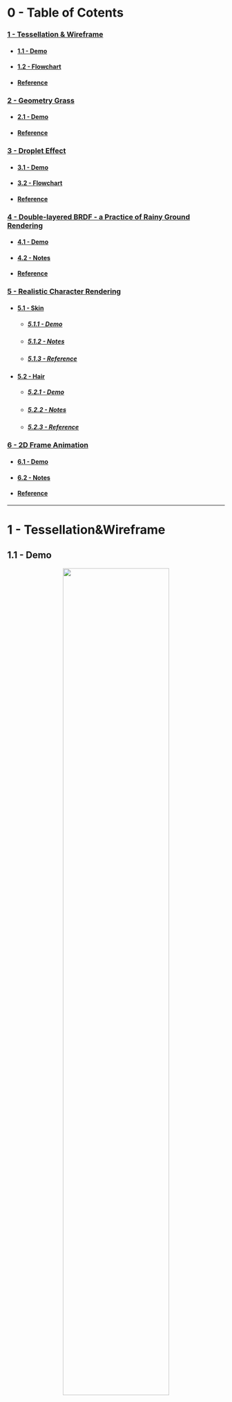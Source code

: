 # **0 - Table of Cotents**

### [1 - Tessellation & Wireframe](#tess)
* #### [1.1 - Demo](#tess_demo)
* #### [1.2 - Flowchart](#tess_nt)
* #### [Reference](#tess_ref)

### [2 - Geometry Grass](#geograss)
* #### [2.1 - Demo](#geograss_demo)
* #### [Reference](#geograss_ref)

### [3 - Droplet Effect](#dropletFX)
* #### [3.1 - Demo](#dropletFX_demo)
* #### [3.2 - Flowchart](#dropletFX_nt)
* #### [Reference](#dropletFX_ref)

### [4 - Double-layered BRDF - a Practice of Rainy Ground Rendering](#rainyground)
* #### [4.1 - Demo](#rainyground_demo)
* #### [4.2 - Notes](#rainyground_nt)
* #### [Reference](#rainyground_ref)

### [5 - Realistic Character Rendering](#rcr)
* #### [5.1 - Skin](#rcr_skin)
  * ##### [5.1.1 - Demo](#rcr_skin_demo)
  * ##### [5.1.2 - Notes](#rcr_skin_nt)
  * ##### [5.1.3 - Reference](#rcr_skin_ref)
* #### [5.2 - Hair](#rcr_hair)
  * ##### [5.2.1 - Demo](#rcr_hair_demo)
  * ##### [5.2.2 - Notes](#rcr_hair_nt)
  * ##### [5.2.3 - Reference](#rcr_hair_ref)

### [6 - 2D Frame Animation](#2danimation)
* #### [6.1 - Demo](#2danimation_demo)
* #### [6.2 - Notes](#2danimation_nt)
* #### [Reference](#2danimation_ref)

---

# 1 - Tessellation&Wireframe <a name="tess"></a>

## 1.1 - Demo <a name="tess_demo"></a>
<p align="center">
  <img src="https://user-images.githubusercontent.com/79186991/230733377-5270dc49-1dab-4f82-9dc3-2bbf4087a013.gif" width="70%" height="70%">
  <br> > Tessellation Shader
</p>

## 1.2 - Flowchart <a name="tess_nt"></a> 
![Tessellation Shader](https://user-images.githubusercontent.com/79186991/233772762-b9bfa527-97b9-4e4d-800a-a1d0b3aae74c.png)

> ## Reference <a name="tess_ref"></a> 
> 1. [shaders-botw-grass/BotWGrass.shader at main · daniel-ilett/shaders-botw-grass](https://github.com/daniel-ilett/shaders-botw-grass/blob/main/Assets/Shaders/BotWGrass.shader) 
> 2. [Catlike-coding-Tessellation](https://catlikecoding.com/unity/tutorials/advanced-rendering/tessellation/)  
> 3. [Catlike-coding-Flat and Wireframe Shading](https://catlikecoding.com/unity/tutorials/advanced-rendering/flat-and-wireframe-shading/)

---

# 2 - Geometry Grass  <a name="geograss"></a>
- [x] \<VFX> Collider Interactor - characters own collision volume against the grass.
- [x] \<VFX> Wind FX
- [x] \<EDT> Grass painting tool
- [x] \<OPT> Culling based on distance - discard pixels when they are distant from camera.
- [ ] \<OPT> Pre-Z

## 2.1 - Demo <a name="geograss_demo"></a>
<p align="center">
  <img src="https://user-images.githubusercontent.com/79186991/232084887-e96e8136-25ef-41df-96d8-51203b39a56e.gif" width="100%" height="100%">
  <br> > Geograss
</p>

<p align="center">
  <img src="https://user-images.githubusercontent.com/79186991/233769617-cd639b01-596d-4fea-a9eb-46e34a460414.gif"  width="34%"> 
  <img src="https://user-images.githubusercontent.com/79186991/233777662-ae1a2857-d731-4432-aafa-bfa5e745eb85.gif" width="60%"> 
  <br> > Grass Painter Tool & Collider Interactor
</p>



> ## Reference <a name="geograss_ref"></a>
> 1. [Unity Grass Geometry Shader Tutorial at Roystan](https://roystan.net/articles/grass-shader/) 
> 2. [GitHub - daniel-ilett/shaders-botw-grass: A Legend of Zelda: Breath of the Wild-style grass shader](https://github.com/daniel-ilett/shaders-botw-grass) 
> 3. [自定义Unity Terrain材质来刷草-Part 2](https://zhuanlan.zhihu.com/p/437102341) 
> 4. [Youtube | Unity | I made an Interactive Grass Shader + Tool](https://www.youtube.com/watch?v=xKJHL8nQiuM) 
> 5. [Mesh Texture painting in Unity Using Shaders](https://shahriyarshahrabi.medium.com/mesh-texture-painting-in-unity-using-shaders-8eb7fc31221c) 

---

# 3 - Droplet Effect  <a name="dropletFX"></a>

## 3.1 - Demo <a name="dropletFX_demo"></a>
<p align="center">
  <img src="https://user-images.githubusercontent.com/79186991/232098318-356d769a-4ef7-4e9c-9a6a-3f485213374a.gif" width="100%" height="100%">
  <br> > Droplet FX
</p>

## 3.2 - Flowchart <a name="dropletFX_nt"></a>
![Case - medium](https://user-images.githubusercontent.com/79186991/233773569-53676c57-8245-4be6-b686-9ac57a637cd5.png)

> ## Reference <a name="dropletFX_ref"></a>
> 1. [Youtube | Making a rainy window in Unity - Part 1](https://www.youtube.com/watch?v=EBrAdahFtuo&t=2077s) 
> 2. [Youtube | Making a rainy window in Unity - Part 2](https://www.youtube.com/watch?v=0flY11lVCwY&t=17s) 

---

# 4 - Double-layered BRDF - a Practice of Rainy Ground Rendering <a name="rainyground"></a>
- [x] \<VFX> Ripple FX
- [x] \<VFX> Water level go-up

## 4.1 - Demo <a name="rainyground_demo"></a>
<p align="center">
  <img src="https://user-images.githubusercontent.com/79186991/233775740-80ca6f81-e30f-4af6-b20a-7ad97ef733c6.gif" width="100%" height="100%">
  <br> > Rainy Ground
</p>
<p align="center">
  <img src="https://user-images.githubusercontent.com/79186991/233776939-22c30b28-0232-459d-b3de-af0abdc307ae.gif" width="70%" >
  <br> > Water Level Go-up
</p>

## 4.2 - Note <a name="rainyground_nt"></a>
![Case - medium](https://user-images.githubusercontent.com/79186991/233775919-eee8bc52-c246-4061-bc01-3a30c945d9ce.png)
![PBR](https://user-images.githubusercontent.com/79186991/233776072-30ea3e3b-bfc0-4fda-92c9-8227c40e915f.png)

> ## Reference <a name="rainyground_ref"></a>
> 1. [如何在Unity中造一个PBR Shader轮子](https://zhuanlan.zhihu.com/p/68025039)
> 2. [URP管线的自学HLSL之路 第三十七篇 造一个PBR的轮子](https://www.bilibili.com/read/cv7510082)
> 3. [【基于物理的渲染（PBR）白皮书】（一） 开篇：PBR核心知识体系总结与概览](https://zhuanlan.zhihu.com/p/53086060) 
> 4. [Water drop 2b – Dynamic rain and its effects](https://seblagarde.wordpress.com/2013/01/03/water-drop-2b-dynamic-rain-and-its-effects/) 
> 5. [Unity Shader 实现雨天的水面涟漪效果](https://zhuanlan.zhihu.com/p/83219238)
> 6. [Unity Shader 水体渲染](https://zhuanlan.zhihu.com/p/179249031)

---

# 5 - Realistic Character Rendering <a name="rcr"></a>

## 5.1 - Skin <a name="rcr_skin"></a>
- [x] \<VFX> BSSRDF - Pre-integrated Subsurface Scattering
- [x] \<VFX> Specular BRDF - by Kelemen/Szirmay-Kalos
- [x] \<VFX> non-physics-based BTDF - by Colin Barré-Brisebois/ Marc Bouchard 
- [x] \<VFX> Filmic tonemapping 

### 5.1.1 - Demo <a name="rcr_skin_demo"></a>
<p align="center">
  <img src="https://user-images.githubusercontent.com/79186991/235362825-debf6777-6e92-41e1-8bb5-ddb02e7df61a.png" width="100%" height="100%">
  <br> > Skin Rendering
</p>

<p align="center">
  <img src="https://user-images.githubusercontent.com/79186991/235362943-2ed63645-587f-4ec5-8544-8c73692e3d60.png" width="49%">
  <img src="https://user-images.githubusercontent.com/79186991/235363005-543d969c-46ca-462c-ac0c-65107864b060.png" width="49%">
  <br> > PISS BSSRDF (left) & Common BRDF (right)
</p>

### 5.1.2 - Note <a name="rcr_skin_nt"></a>
![PISS](https://user-images.githubusercontent.com/79186991/235363366-3d5b4c7b-4c80-41ae-8529-64fe9d9f5dc6.png)

> ### 5.1.3 Reference <a name="rcr_skin_ref"></a>
> 1. [Pre-Integrated Skin Shading 的常见问题解答](https://zhuanlan.zhihu.com/p/384541607)
> 2. [Pre-Integrated Skin Shading 数学模型理解](https://zhuanlan.zhihu.com/p/56052015)
> 3. [Pre-Integrated Skin Shading实现笔记](https://zhuanlan.zhihu.com/p/60343513) 
> 4. [Simon's Tech Blog - Pre-Integrated Skin Shading](http://simonstechblog.blogspot.com/2015/02/pre-integrated-skin-shading.html) 
> 5. [Adam Chen - Skin Rendering](https://progmdong.github.io/2019-02-03/Skin_Rendering/)
> 6. [SIGGRAPH 2011- Pre-Integrated Skin Shading](http://advances.realtimerendering.com/s2011/Penner%20-%20Pre-Integrated%20Skin%20Rendering%20(Siggraph%202011%20Advances%20in%20Real-Time%20Rendering%20Course).pptx) 
> 7. GPU Pro 2_ Advanced Rendering Techniques_Engel W. (Ed.)
> 8. [GPU Gems 3 | Chapter 14. Advanced Techniques for Realistic Real-Time Skin Rendering](https://developer.nvidia.com/gpugems/gpugems3/part-iii-rendering/chapter-14-advanced-techniques-realistic-real-time-skin) 
> 9. [A Microfacet Based Coupled Specular-Matte BRDF Model with Importance Sampling](http://www.hungrycat.hu/microfacet.pdf)
> 10. [Alan Zucconi | Fast Subsurface Scattering in Unity (Part 1)](https://www.alanzucconi.com/2017/08/30/fast-subsurface-scattering-1/) 
> 11. [Alan Zucconi | Fast Subsurface Scattering in Unity (Part 2)](https://www.alanzucconi.com/2017/08/30/fast-subsurface-scattering-2/)
> 12. [GDC 2011 – Approximating Translucency for a Fast, Cheap and Convincing Subsurface Scattering Look](https://colinbarrebrisebois.com/2011/03/07/gdc-2011-approximating-translucency-for-a-fast-cheap-and-convincing-subsurface-scattering-look/) 
> 13. [GPU Gems | Chapter 16. Real-Time Approximations to Subsurface Scattering](https://developer.nvidia.com/gpugems/gpugems/part-iii-materials/chapter-16-real-time-approximations-subsurface-scattering) 

## 5.2 - Hair <a name="rcr_hair"></a>
- [x] \<VFX> BRDF - by ATI Research's improvement on Kajiya-Kay Model
- [x] \<VFX> Sorting Order - pass1 preZ & pass2 light calculation

### 5.2.1 - Demo <a name="rcr_hair_demo"></a>
![IMG_1887]()
<p align="center">
  <img src="https://github.com/SelfishKrus/Krus_TA_Library/assets/79186991/fd6c25d0-4082-4ccc-a7e7-724eb8dbf2e5" width="100%" height="100%">
  <br> > BRDF by ATI Research
</p>

### 5.2.2 - Note <a name="rcr_hair_nt"></a>
![hair](https://github.com/SelfishKrus/Krus_TA_Library/assets/79186991/db4a561b-78c0-44e9-b324-d9a44667faf3)

> ### 5.2.3 Reference <a name="rcr_hair_ref"></a>
> 1. [Chapter 23. Hair Animation and Rendering in the Nalu Demo](https://developer.nvidia.com/gpugems/gpugems2/part-iii-high-quality-rendering/chapter-23-hair-animation-and-rendering-nalu-demo)
> 2. [角色渲染技术——毛发及其他](https://zhuanlan.zhihu.com/p/27313644)
> 3. [Hair Rendering and Shading | ATI Research](https://web.engr.oregonstate.edu/~mjb/cs557/Projects/Papers/HairRendering.pdf)

--- 

# 6 - 2D Frame Animation <a name="2danimation"></a>
- [x] \<VFX> Frame Animation - sample a texture atlas by indexes
- [x] \<VFX> UV Rolling

## 6.1 - Demo <a name="2danimation_demo"></a>
<p align="center">
  <img src="https://user-images.githubusercontent.com/79186991/235449858-c1cfd0a7-e3a7-4300-9fd3-02f261b34d71.gif" width="100%" height="100%">
  <br> > Frame Animation
</p>

## 6.2 - Note <a name="2danimation_nt"></a>
![2danimationnote](https://user-images.githubusercontent.com/79186991/235450017-1d07dd5b-d070-41a9-9b04-e7b000e8eaf7.png)

> ## Reference <a name="2danimation_ref"></a>
> 1. Unity Shader 入门精要

--- 

# 7 - 
